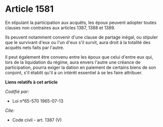 # Article 1581

En stipulant la participation aux acquêts, les époux peuvent adopter toutes clauses non contraires aux articles 1387, 1388 et
1389. 

Ils peuvent notamment convenir d'une clause de partage inégal, ou stipuler que le survivant d'eux ou l'un d'eux s'il survit,
aura droit à la totalité des acquêts nets faits par l'autre. 

Il peut également être convenu entre les époux que celui d'entre eux qui, lors de la liquidation du régime, aura envers
l'autre une créance de participation, pourra exiger la dation en paiement de certains biens de son conjoint, s'il établit
qu'il a un intérêt essentiel à se les faire attribuer.

**Liens relatifs à cet article**

_Codifié par_:

  - Loi n°65-570 1965-07-13

_Cite_:

  - Code civil - art. 1387 (V)
